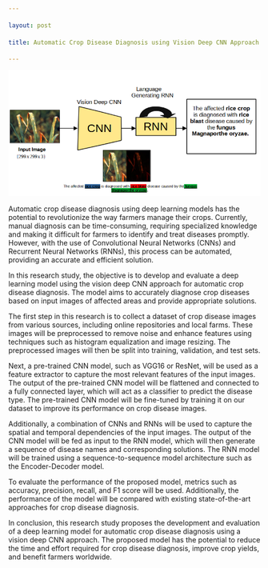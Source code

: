 ```yaml
---

layout: post

title: Automatic Crop Disease Diagnosis using Vision Deep CNN Approach

---
```


![model diagram ](https://raw.githubusercontent.com/shrudra/blog/master/images/model.png "Model Diagram")

Automatic crop disease diagnosis using deep learning models has the potential to revolutionize the way farmers manage their crops. Currently, manual diagnosis can be time-consuming, requiring specialized knowledge and making it difficult for farmers to identify and treat diseases promptly. However, with the use of Convolutional Neural Networks (CNNs) and Recurrent Neural Networks (RNNs), this process can be automated, providing an accurate and efficient solution.

In this research study, the objective is to develop and evaluate a deep learning model using the vision deep CNN approach for automatic crop disease diagnosis. The model aims to accurately diagnose crop diseases based on input images of affected areas and provide appropriate solutions.

The first step in this research is to collect a dataset of crop disease images from various sources, including online repositories and local farms. These images will be preprocessed to remove noise and enhance features using techniques such as histogram equalization and image resizing. The preprocessed images will then be split into training, validation, and test sets.

Next, a pre-trained CNN model, such as VGG16 or ResNet, will be used as a feature extractor to capture the most relevant features of the input images. The output of the pre-trained CNN model will be flattened and connected to a fully connected layer, which will act as a classifier to predict the disease type. The pre-trained CNN model will be fine-tuned by training it on our dataset to improve its performance on crop disease images.

Additionally, a combination of CNNs and RNNs will be used to capture the spatial and temporal dependencies of the input images. The output of the CNN model will be fed as input to the RNN model, which will then generate a sequence of disease names and corresponding solutions. The RNN model will be trained using a sequence-to-sequence model architecture such as the Encoder-Decoder model.

To evaluate the performance of the proposed model, metrics such as accuracy, precision, recall, and F1 score will be used. Additionally, the performance of the model will be compared with existing state-of-the-art approaches for crop disease diagnosis.


In conclusion, this research study proposes the development and evaluation of a deep learning model for automatic crop disease diagnosis using a vision deep CNN approach. The proposed model has the potential to reduce the time and effort required for crop disease diagnosis, improve crop yields, and benefit farmers worldwide.
